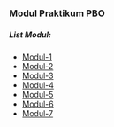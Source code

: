 ### Modul Praktikum PBO

##### List Modul:  

- <a href="m1/README.md">Modul-1</a>
- <a href="m2/README.md">Modul-2</a>
- <a href="m3/README.md">Modul-3</a>
- <a href="m4/README.md">Modul-4</a>
- <a href="m5/README.md">Modul-5</a>
- <a href="m6/README.md">Modul-6</a>
- <a href="m7/README.md">Modul-7</a>